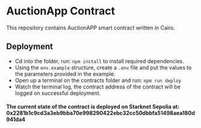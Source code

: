 # AuctionApp Contract
This repository contains AuctionAPP smart contract written in Cairo.

## Deployment
- Cd into the folder, run: `npm install` to install required dependencies.
- Using the `env.example` structure, create a `.env` file and put the values to the parameters provided in the example.
- Open up a terminal on the contracts folder and run: `npm run deploy`
- Watch the terminal log, the contract address of the contract will be logged on successful deployment.

#### The current state of the contract is deployed on Starknet Sepolia at: 0x2281b1c9cd3a3eb9bba70e998290422ebc32cc50dbbfa51498aea180d941da4
